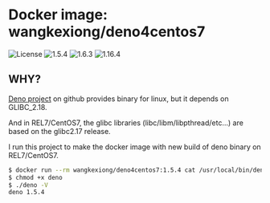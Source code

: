 # Docker image: wangkexiong/deno4centos7

![License](https://img.shields.io/github/license/wangkexiong002/build-docker)
![1.5.4](https://img.shields.io/docker/v/wangkexiong/deno4centos7/1.5.4?style=social)
![1.6.3](https://img.shields.io/docker/v/wangkexiong/deno4centos7/1.6.3?style=social)
![1.16.4](https://img.shields.io/docker/v/wangkexiong/deno4centos7/1.16.4?style=social)

## WHY?
[Deno project][] on github provides binary for linux, but it depends on GLIBC_2.18.

And in REL7/CentOS7, the glibc libraries (libc/libm/libpthread/etc...) are based on the glibc2.17 release.

I run this project to make the docker image with new build of deno binary on REL7/CentOS7.

```bash
$ docker run --rm wangkexiong/deno4centos7:1.5.4 cat /usr/local/bin/deno > deno
$ chmod +x deno
$ ./deno -V
deno 1.5.4
```


[Deno project]: https://github.com/denoland/deno
